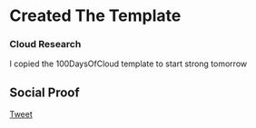 <!-- This is a template you can use for quick progress days. It removes a lot of the steps we encourage you to share in the longer template 000-DAY-ARTICLE-LONG-TEMPLATE.MD-->

# Created The Template

### Cloud Research

I copied the 100DaysOfCloud template to start strong tomorrow

## Social Proof

[Tweet](https://twitter.com/ARTaoheed/status/1479083693138403329?t=f0xifs3OX0v1d4M8LAS4Vg&s=09)

